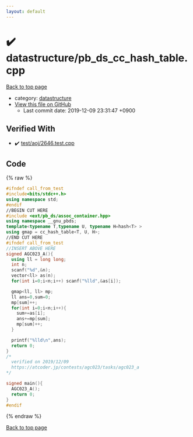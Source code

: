 ```yaml
---
layout: default
---
```


<!-- mathjax config similar to math.stackexchange -->
<script type="text/javascript" async
  src="https://cdnjs.cloudflare.com/ajax/libs/mathjax/2.7.5/MathJax.js?config=TeX-MML-AM_CHTML">
</script>
<script type="text/x-mathjax-config">
  MathJax.Hub.Config({
    TeX: { equationNumbers: { autoNumber: "AMS" }},
    tex2jax: {
      inlineMath: [ ['$','$'] ],
      processEscapes: true
    },
    "HTML-CSS": { matchFontHeight: false },
    displayAlign: "left",
    displayIndent: "2em"
  });
</script>

<script type="text/javascript" src="https://cdnjs.cloudflare.com/ajax/libs/jquery/3.4.1/jquery.min.js"></script>
<script src="https://cdn.jsdelivr.net/npm/jquery-balloon-js@1.1.2/jquery.balloon.min.js" integrity="sha256-ZEYs9VrgAeNuPvs15E39OsyOJaIkXEEt10fzxJ20+2I=" crossorigin="anonymous"></script>
<script type="text/javascript" src="../../assets/js/copy-button.js"></script>
<link rel="stylesheet" href="../../assets/css/copy-button.css" />


# :heavy_check_mark: datastructure/pb_ds_cc_hash_table.cpp
<a href="../../index.html">Back to top page</a>

* category: <a href="../../index.html#8dc87745f885a4cc532acd7b15b8b5fe">datastructure</a>
* <a href="{{ site.github.repository_url }}/blob/master/datastructure/pb_ds_cc_hash_table.cpp">View this file on GitHub</a>
    - Last commit date: 2019-12-09 23:31:47 +0900




## Verified With
* :heavy_check_mark: <a href="../../verify/test/aoj/2646.test.cpp.html">test/aoj/2646.test.cpp</a>


## Code
{% raw %}
```cpp
#ifndef call_from_test
#include<bits/stdc++.h>
using namespace std;
#endif
//BEGIN CUT HERE
#include <ext/pb_ds/assoc_container.hpp>
using namespace __gnu_pbds;
template<typename T,typename U, typename H=hash<T> >
using gmap = cc_hash_table<T, U, H>;
//END CUT HERE
#ifndef call_from_test
//INSERT ABOVE HERE
signed AGC023_A(){
  using ll = long long;
  int n;
  scanf("%d",&n);
  vector<ll> as(n);
  for(int i=0;i<n;i++) scanf("%lld",&as[i]);

  gmap<ll, ll> mp;
  ll ans=0,sum=0;
  mp[sum]++;
  for(int i=0;i<n;i++){
    sum+=as[i];
    ans+=mp[sum];
    mp[sum]++;
  }

  printf("%lld\n",ans);
  return 0;
}
/*
  verified on 2019/12/09
  https://atcoder.jp/contests/agc023/tasks/agc023_a
*/

signed main(){
  AGC023_A();
  return 0;
}
#endif

```
{% endraw %}

<a href="../../index.html">Back to top page</a>

